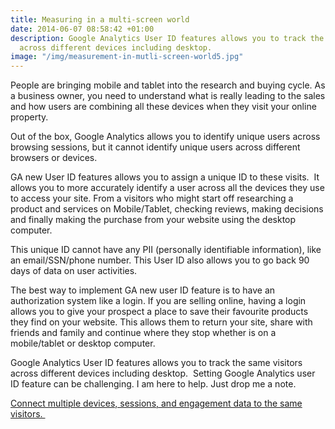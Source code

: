 ```yaml
---
title: Measuring in a multi-screen world
date: 2014-06-07 08:58:42 +01:00
description: Google Analytics User ID features allows you to track the same visitors
  across different devices including desktop.
image: "/img/measurement-in-mutli-screen-world5.jpg"
---
```


People are bringing mobile and tablet into the research and buying cycle. As a business owner, you need to understand what is really leading to the sales and how users are combining all these devices when they visit your online property.







Out of the box, Google Analytics allows you to identify unique users across browsing sessions, but it cannot identify unique users across different browsers or devices.







GA new User ID features allows you to assign a unique ID to these visits.  It allows you to more accurately identify a user across all the devices they use to access your site. From a visitors who might start off researching a product and services on Mobile/Tablet, checking reviews, making decisions and finally making the purchase from your website using the desktop computer.







This unique ID cannot have any PII (personally identifiable information), like an email/SSN/phone number. This User ID also allows you to go back 90 days of data on user activities.







The best way to implement GA new user ID feature is to have an authorization system like a login. If you are selling online, having a login allows you to give your prospect a place to save their favourite products they find on your website. This allows them to return your site, share with friends and family and continue where they stop whether is on a mobile/tablet or desktop computer. 







Google Analytics User ID features allows you to track the same visitors across different devices including desktop.  Setting Google Analytics user ID feature can be challenging. I am here to help. Just drop me a note.







[Connect multiple devices, sessions, and engagement data to the same visitors. ](https://support.google.com/analytics/answer/3123662?hl=en)
